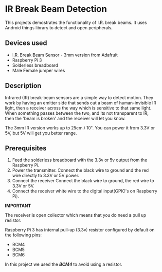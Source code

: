 # IR Break Beam Detection

This projects demostrates the functionality of I.R. break beams.
It uses Android things library to detect and open peripherals.

## Devices used

- I.R. Break Beam Sensor - 3mm version from Adafruit
- Raspberry Pi 3
- Solderless breadboard
- Male Female jumper wires

## Description

Infrared (IR) break-beam sensors are a simple way to detect motion. They work by having an emitter side that sends out a beam of human-invisible IR light, then a receiver across the way which is sensitive to that same light. When something passes between the two, and its not transparent to IR, then the 'beam is broken' and the receiver will let you know.

The 3mm IR version works up to 25cm / 10". You can power it from 3.3V or 5V, but 5V will get you better range.

## Prerequisites

1. Feed the solderless breadboard with the 3.3v or 5v output from the Raspberry Pi.
2. Power the transmitter. Connect the black wire to ground and the red wire directly to 3.3V or 5V power.
3. Connect the receiver Connect the black wire to ground, the red wire to 3.3V or 5V.
4. Connect the receiver white wire to the digital input(GPIO's on Raspberry Pi).

**IMPORTANT**

The receiver is open collector which means that you do need a pull up resistor. 

Raspberry Pi 3 has internal pull-up (3.3v) resistor configured by default on the following pins:
- BCM4
- BCM5
- BCM6

In this project we used the ***BCM4*** to avoid using a resistor.